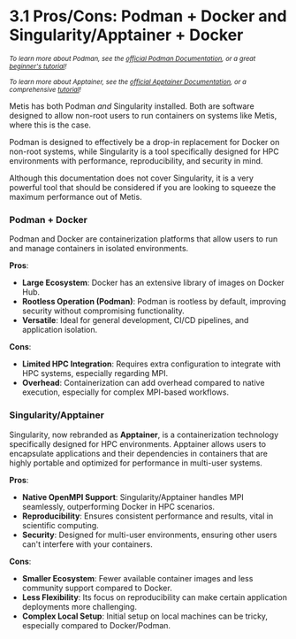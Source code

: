 # 3.1 Pros/Cons: Podman + Docker and Singularity/Apptainer + Docker
<small>*To learn more about Podman, see the [official Podman Documentation](https://podman.io/docs), or a great [beginner's tutorial](https://devopscube.com/podman-tutorial-beginners/)!*</small>

<small>*To learn more about Apptainer, see the [official Apptainer Documentation](https://apptainer.org/), or a comprehensive [tutorial](https://hsf-training.github.io/hsf-training-singularity-webpage/)!*</small>

Metis has both Podman *and* Singularity installed. Both are software designed to allow non-root users to run containers on systems like Metis, where this is the case.

Podman is designed to effectively be a drop-in replacement for Docker on non-root systems, while Singularity is a tool specifically designed for HPC environments with performance, reproducibility, and security in mind.

Although this documentation does not cover Singularity, it is a very powerful tool that should be considered if you are looking to squeeze the maximum performance out of Metis.

### Podman + Docker
Podman and Docker are containerization platforms that allow users to run and manage containers in isolated environments. 

**Pros**:
- **Large Ecosystem**: Docker has an extensive library of images on Docker Hub.
- **Rootless Operation (Podman)**: Podman is rootless by default, improving security without compromising functionality.
- **Versatile**: Ideal for general development, CI/CD pipelines, and application isolation.

**Cons**:
- **Limited HPC Integration**: Requires extra configuration to integrate with HPC systems, especially regarding MPI.
- **Overhead**: Containerization can add overhead compared to native execution, especially for complex MPI-based workflows.

### Singularity/Apptainer
Singularity, now rebranded as **Apptainer**, is a containerization technology specifically designed for HPC environments. Apptainer allows users to encapsulate applications and their dependencies in containers that are highly portable and optimized for performance in multi-user systems.

**Pros**:
- **Native OpenMPI Support**: Singularity/Apptainer handles MPI seamlessly, outperforming Docker in HPC scenarios.
- **Reproducibility**: Ensures consistent performance and results, vital in scientific computing.
- **Security**: Designed for multi-user environments, ensuring other users can't interfere with your containers.

**Cons**:
- **Smaller Ecosystem**: Fewer available container images and less community support compared to Docker.
- **Less Flexibility**: Its focus on reproducibility can make certain application deployments more challenging.
- **Complex Local Setup**: Initial setup on local machines can be tricky, especially compared to Docker/Podman.
